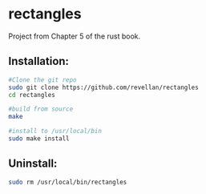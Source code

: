 # rectangles

Project from Chapter 5 of the rust book.

## Installation:
```sh
#Clone the git repo
sudo git clone https://github.com/revellan/rectangles
cd rectangles

#build from source
make

#install to /usr/local/bin
sudo make install
```

## Uninstall:
```sh
sudo rm /usr/local/bin/rectangles
```

